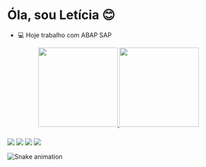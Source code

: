 # Óla, sou Letícia 😊

- 💻 Hoje trabalho com ABAP SAP

<div align="center">
  <a href="https://github.com/lhaagsma11">
  <img height="180em" src="https://github-readme-stats.vercel.app/api?username=lhaagsma11&show_icons=true&theme=dark&include_all_commits=true&count_private=true"/>
  <img height="180em" src="https://github-readme-stats.vercel.app/api/top-langs/?username=lhaagsma11&layout=compact&langs_count=7&theme=dracula"/>
</div>  
  
  ###
 
<div>   
  <a href="https://instagram.com/leticiahaagsma" target="_blank"><img src="https://img.shields.io/badge/-Instagram-%23E4405F?style=for-the-badge&logo=instagram&logoColor=white" target="_blank"></a> 
 <a href="https://discord.gg/wagxzStdcR" target="_blank"><img src="https://img.shields.io/badge/Discord-7289DA?style=for-the-badge&logo=discord&logoColor=white" target="_blank"></a> 
  <a href = "mailto:fernanda.haagsma@gmail.com"><img src="https://img.shields.io/badge/-Gmail-%23333?style=for-the-badge&logo=gmail&logoColor=white" target="_blank"></a>
  <a href="https://www.linkedin.com/in/leticiahaagsma/" target="_blank"><img src="https://img.shields.io/badge/-LinkedIn-%230077B5?style=for-the-badge&logo=linkedin&logoColor=white" target="_blank"></a>  
  
 ![Snake animation](https://github.com/lhaagsma11/lhaagsma/blob/output/github-contribution-grid-snake.svg)
</div>
